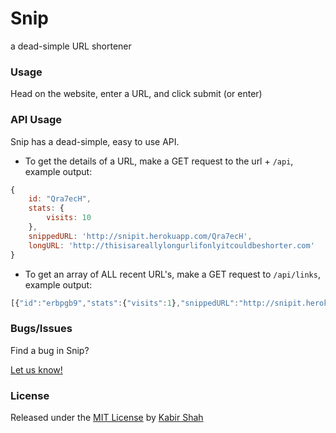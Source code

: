 # Snip

a dead-simple URL shortener

### Usage

Head on the website, enter a URL, and click submit (or enter)

<!--### Stats-->

<!--Go on any Snipped URL, and append a `/stats` to the URL. (/Qra7ecH/stats)-->

<!--Now you will be able to see the stats of the website.-->

### API Usage

Snip has a dead-simple, easy to use API.

- To get the details of a URL, make a GET request to the url + `/api`, example output:

```js
{
    id: "Qra7ecH",
    stats: {
        visits: 10
    },
    snippedURL: 'http://snipit.herokuapp.com/Qra7ecH',
    longURL: 'http://thisisareallylongurlifonlyitcouldbeshorter.com'
}
```

- To get an array of ALL recent URL's, make a GET request to `/api/links`, example output:

```js
[{"id":"erbpgb9","stats":{"visits":1},"snippedURL":"http://snipit.herokuapp.com/erbpgb9","longURL":"http://kabir.ml"},{"id":"72satt9","stats":{"visits":2295},"snippedURL":"http://snipit.herokuapp.com/72satt9","longURL":"http://usewing.ml"}]
```

### Bugs/Issues

Find a bug in Snip?

[Let us know!](https://github.com/KingPixil/snip/issues/new)

### License

Released under the [MIT License](https://kingpixil.github.io/license) by [Kabir Shah](http://kabir.ml)
